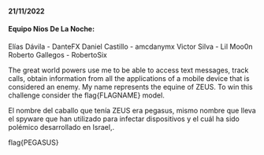 #### 21/11/2022

#### Equipo Nios De La Noche:
Elías Dávila - DanteFX
Daniel Castillo - amcdanymx
Victor Silva - Lil Moo0n
Roberto Gallegos - RobertoSix


The great world powers use me to be able to access text messages, track calls, obtain information from all the applications of a mobile device that is considered an enemy. My name represents the equine of ZEUS. To win this challenge consider the flag{FLAGNAME} model.

  
El nombre del caballo que tenía ZEUS era pegasus, mismo nombre que lleva el spyware que han utilizado para infectar dispositivos y el cuál ha sido polémico desarrollado en Israel,.

flag{PEGASUS}